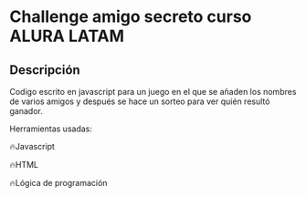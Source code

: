 <h1 aling="center"> Challenge amigo secreto curso ALURA LATAM </h1>
<h2 aling="center"> Descripción </h2>
<p aling="center"> Codigo escrito en javascript para un juego en el que se añaden los nombres de varios amigos y después se hace un sorteo para ver quién resultó ganador.</p>
<p ![Badge en Desarollo](https://img.shields.io/badge/STATUS-TERMINADO-green) 😇</p>
<p aling="center"> Herramientas usadas: </p>
<p aling="center">🔥Javascript </p>
<p aling="center">🔥HTML </p>
<p aling="center">🔥Lógica de programación </p>
